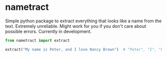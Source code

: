 # nametract

Simple python package to extract everything that looks like a name from the text. Extremely unreliable. Might work for
you if you don't care about possible errors. Currently in development.

```python
from nametract import extract

extract("My name is Peter, and I love Nancy Brown")  # "Peter", "I", "Nancy Brown"
```
